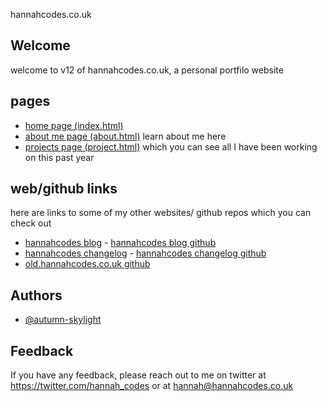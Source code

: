 hannahcodes.co.uk

## Welcome

welcome to v12 of hannahcodes.co.uk, a personal portfilo website

## pages

- [home page (index.html)](https://hannahcodes.co.uk)
- [about me page (about.html)](https://hannahcodes.co.uk/about.html) learn about me here
- [projects page (project.html)](https://hannahcodes.co.uk/projects.html) which you can see all I have been working on this past year

## web/github links

here are links to some of my other websites/ github repos which you can check out

- [hannahcodes blog](https://blog.hannahcodes.co.uk) - [hannahcodes blog github](https://github.com/autumn-skylight/blog.hannahcodes.co.uk)
- [hannahcodes changelog](https://changelog.hannahcodes.co.uk/hannahcodes/changelog.html) - [hannahcodes changelog github](https://github.com/autumn-skylight/changelog.hannahcodes.co.uk)
- [old.hannahcodes.co.uk github](https://github.com/autumn-skylight/old.hannahcodes.co.uk)

## Authors

- [@autumn-skylight](https://www.github.com/autumn-skylight)

## Feedback

If you have any feedback, please reach out to me on twitter at https://twitter.com/hannah_codes or at hannah@hannahcodes.co.uk

